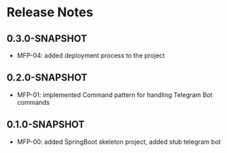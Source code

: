 # Release Notes

## 0.3.0-SNAPSHOT

*   MFP-04: added deployment process to the project

## 0.2.0-SNAPSHOT

*   MFP-01: implemented Command pattern for handling Telegram Bot commands

## 0.1.0-SNAPSHOT

*   MFP-00: added SpringBoot skeleton project, added stub telegram bot